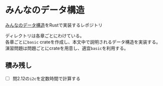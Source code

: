 # みんなのデータ構造

[みんなのデータ構造](https://www.lambdanote.com/products/opendatastructures)をRustで実装するレポジトリ

ディレクトリは各章ごとにわけている。  
各章ごとに`basic` crateを作成し、本文中で説明されるデータ構造を実装する。  
演習問題は問題ごとにcrateを用意し、適宜`basic`を利用する。

## 積み残し

- [ ] 問2.12の`i2c`を定数時間で計算する